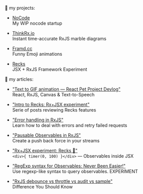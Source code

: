 <!-- This is useless: theres all info needed on the left -->
<!-- 
<div align="center">
  <br/>
  <h1>
    Kos Palchyk 🙂
    <br/>
    <sub><a href="https://twitter.com/kddsky">twitter.com/kddsky</a></sub>
    <br/>
    <br/>
  </h1>
</div>
-->


🔭 my projects:

- [NoCode](https://twitter.com/kddsky/status/1268186859936657410)    
My WIP nocode startup

- [ThinkRx.io](https://thinkrx.io)    
Instant time-accurate RxJS marble diagrams

- [Framd.cc](https://framd.cc)    
Funny Emoji animations

- [Recks](https://github.com/recksjs/recks)    
JSX + RxJS Framework Experiment

📖 my articles:

- ["Text to GIF animation — React Pet Project Devlog"](https://dev.to/kosich/text-to-gif-animation-react-pet-project-devlog-5eel)    
React, RxJS, Canvas & Text-to-Speech

- ["Intro to Recks: Rx+JSX experiment"](https://dev.to/kosich/recks-rxjs-based-framework-23h5)    
Serie of posts reviewing Recks features

- ["Error handling in RxJS"](https://medium.com/@kddsky/error-handling-in-rxjs-bac0f96a7def)    
Learn how to deal with errors and retry failed requests

- ["Pausable Observables in RxJS"](https://medium.com/@kddsky/pauseable-observables-in-rxjs-58ce2b8c7dfd)    
Create a push back force in your streams

- ["Rx+JSX experiment: Recks 🐶"](https://dev.to/kosich/recks-rxjs-based-framework-23h5)    
`<div>{ timer(0, 100) }</div>` — Observables inside JSX

- ["RegExp syntax for Observables: Never Been Easier!"](https://dev.to/kosich/regexp-for-reactive-streams-143g)    
Use regexp-like syntax to query observables. EXPERIMENT

- ["RxJS debounce vs throttle vs audit vs sample"](https://dev.to/rxjs/debounce-vs-throttle-vs-audit-vs-sample-difference-you-should-know-1f21)    
Difference You Should Know
